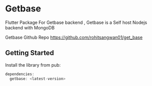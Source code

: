 # Getbase

Flutter Package For Getbase backend ,
Getbase is a Self host Nodejs backend with MongoDB

Getbase Github Repo
https://github.com/rohitsangwan01/get_base

## Getting Started

Install the library from pub:

```dart
dependencies:
  getbase: <latest-version>
```  
  



